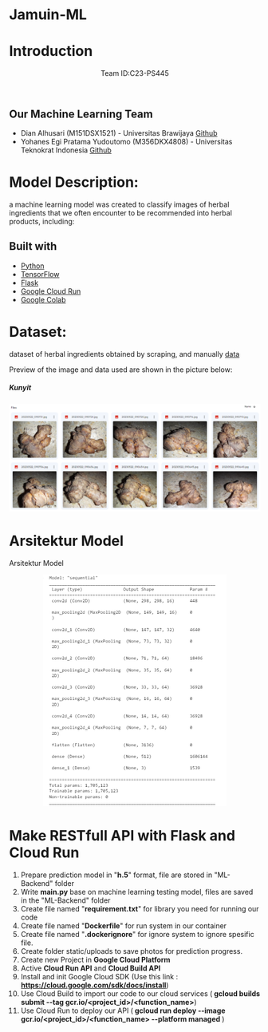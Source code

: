 # Jamuin-ML
# Introduction
<p align='center'>Team ID:C23-PS445 </p><br>

## Our Machine Learning Team
- Dian Alhusari (M151DSX1521) - Universitas Brawijaya [Github](https://github.com/alhusari2)
- Yohanes Egi Pratama Yudoutomo (M356DKX4808) - Universitas Teknokrat Indonesia [Github](https://github.com/hanesegi)

# Model Description:
a machine learning model was created to classify images of herbal ingredients that we often encounter to be recommended into herbal products, including:

## Built with
- [Python](https://www.python.org/ "Python")
- [TensorFlow](https://www.tensorflow.org/ "TensorFlow")
- [Flask](https://flask.palletsprojects.com/en/2.1.x/ "Flask")
- [Google Cloud Run](https://cloud.google.com/run)
- [Google Colab](https://colab.research.google.com/ "Google Colab")

# Dataset:
dataset of herbal ingredients obtained by scraping, and manually [data](https://drive.google.com/drive/folders/1KDyy5kXO6M25G-KQ7x3pyj171u4ZTk81?usp=drive_link)
<p>Preview of the image and data used are shown in the picture below:</p>
<h5>Kunyit</h5>
<img src="https://github.com/JamuIn/Jamuin-ML/blob/main/Dataset/assetdata.PNG?raw=true"
     title="Kunyit">
     
# Arsitektur Model
Arsitektur Model
<center><img src="Model/arsitektur.png"></center>

# Make RESTfull API with Flask and Cloud Run
1. Prepare prediction model in "<b>h.5</b>" format, file are stored in "ML-Backend" folder 
2. Write <b>main.py</b> base on machine learning testing model, files are saved in the "ML-Backend" folder
3. Create file named "<b>requirement.txt</b>" for library you need for running our code
4. Create file named "<b>Dockerfile</b>" for run system in our container
5. Create file named "<b>.dockerignore</b>" for ignore system to ignore spesific file.
6. Create folder static/uploads to save photos for prediction progress.
7. Create new Project in <b>Google Cloud Platform</b>
8. Active <b>Cloud Run API</b> and <b>Cloud Build API</b>
9. Install and init Google Cloud SDK (Use this link : <b>https://cloud.google.com/sdk/docs/install</b>)
10. Use Cloud Build to import our code to our cloud services (<b> gcloud builds submit --tag gcr.io/<project_id>/<function_name></b>)
11. Use Cloud Run to deploy our API (<b> gcloud run deploy --image gcr.io/<project_id>/<function_name> --platform managed </b>)
